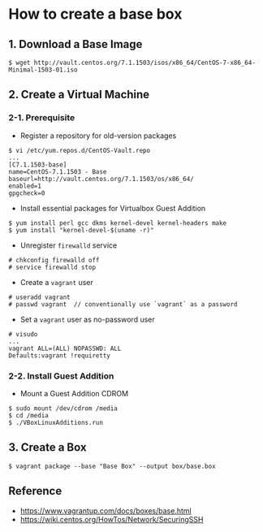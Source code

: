 # How to create a base box
## 1. Download a Base Image
```
$ wget http://vault.centos.org/7.1.1503/isos/x86_64/CentOS-7-x86_64-Minimal-1503-01.iso
```

## 2. Create a Virtual Machine
### 2-1. Prerequisite
* Register a repository for old-version packages
```
$ vi /etc/yum.repos.d/CentOS-Vault.repo
...
[C7.1.1503-base]
name=CentOS-7.1.1503 - Base
baseurl=http://vault.centos.org/7.1.1503/os/x86_64/
enabled=1
gpgcheck=0
```
* Install essential packages for Virtualbox Guest Addition
```
$ yum install perl gcc dkms kernel-devel kernel-headers make
$ yum install "kernel-devel-$(uname -r)"
```
* Unregister `firewalld` service
```
# chkconfig firewalld off
# service firewalld stop
```
* Create a `vagrant` user
```
# useradd vagrant
# passwd vagrant  // conventionally use `vagrant` as a password
```
* Set a `vagrant` user as no-password user
```
# visudo
...
vagrant ALL=(ALL) NOPASSWD: ALL
Defaults:vagrant !requiretty
```

### 2-2. Install Guest Addition
* Mount a Guest Addition CDROM
```
$ sudo mount /dev/cdrom /media
$ cd /media
$ ./VBoxLinuxAdditions.run
```

## 3. Create a Box
```
$ vagrant package --base "Base Box" --output box/base.box
```

## Reference
* https://www.vagrantup.com/docs/boxes/base.html
* https://wiki.centos.org/HowTos/Network/SecuringSSH
